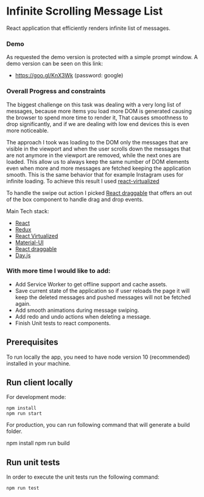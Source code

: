 # Infinite Scrolling Message List

React application that efficiently renders infinite list of messages.

### Demo

As requested the demo version is protected with a simple prompt window.
A demo version can be seen on this link:

-   https://goo.gl/KnX3Wk (password: google)

### Overall Progress and constraints

The biggest challenge on this task was dealing with a very long list of messages, because more items you load more DOM is generated causing the browser to spend more time to render it, That causes smoothness to drop significantly, and if we are dealing with low end devices this is even more noticeable.

The approach I took was loading to the DOM only the messages that are visible in the viewport and when the user scrolls down the messages that are not anymore in the viewport are removed, while the next ones are loaded.
This allow us to always keep the same number of DOM elements even when more and more messages are fetched keeping the application smooth. This is the same behavior that for example Instagram uses for infinite loading.
To achieve this result I used [react-virtualized](https://github.com/bvaughn/react-virtualized)

To handle the swipe out action I picked [React draggable](https://github.com/mzabriskie/react-draggable) that offers an out of the box component to handle drag and drop events.

Main Tech stack:

-   [React](https://reactjs.org/)
-   [Redux](https://redux.js.org/)
-   [React Virtualized](https://github.com/bvaughn/react-virtualized)
-   [Material-UI](https://material-ui.com/)
-   [React draggable](https://github.com/mzabriskie/react-draggable)
-   [Day.js](https://github.com/iamkun/dayjs)

### With more time I would like to add:

-   Add Service Worker to get offline support and cache assets.
-   Save current state of the application so if user reloads the page it will keep the deleted messages and pushed messages will not be fetched again.
-   Add smooth animations during message swiping.
-   Add redo and undo actions when deleting a message.
-   Finish Unit tests to react components.

## Prerequisites

To run locally the app, you need to have node version 10 (recommended) installed in your machine.

## Run client locally

For development mode:

    npm install
    npm run start

For production, you can run following command that will generate a build folder.

npm install
npm run build

## Run unit tests

In order to execute the unit tests run the following command:

    npm run test
